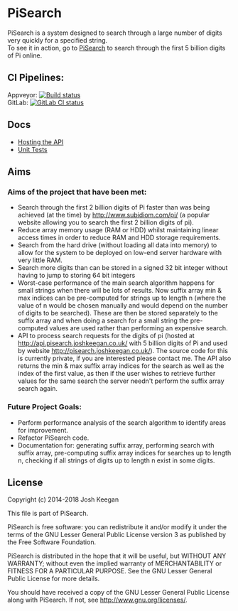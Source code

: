 # PiSearch
PiSearch is a system designed to search through a large number of digits very quickly for a specified string.  
To see it in action, go to [PiSearch](http://pisearch.joshkeegan.co.uk/) to search through the first 5 billion digits of Pi online.

## CI Pipelines:  
Appveyor: [![Build status](https://ci.appveyor.com/api/projects/status/nh3pv5yqt5nn0wby?svg=true)](https://ci.appveyor.com/project/JoshKeegan/pisearch)  
GitLab: [![GitLab CI status](https://gitlab.com/JoshKeegan/PiSearch/badges/master/pipeline.svg)](https://gitlab.com/JoshKeegan/PiSearch/commits/master)

## Docs
- [Hosting the API](StringSearch.Api/hosting.md)
- [Unit Tests](unitTests.md)
  
## Aims
### Aims of the project that have been met:  
- Search through the first 2 billion digits of Pi faster than was being achieved (at the time) by http://www.subidiom.com/pi/ (a popular website allowing you to search the first 2 billion digits of pi).  
- Reduce array memory usage (RAM or HDD) whilst maintaining linear access times in order to reduce RAM and HDD storage requirements.  
- Search from the hard drive (without loading all data into memory) to allow for the system to be deployed on low-end server hardware with very little RAM.  
- Search more digits than can be stored in a signed 32 bit integer without having to jump to storing 64 bit integers  
- Worst-case performance of the main search algorithm happens for small strings when there will be lots of results. Now suffix array min & max indices can be pre-computed for strings up to length n (where the value of n would be chosen manually and would depend on the number of digits to be searched). These are then be stored separately to the suffix array and when doing a search for a small string the pre-computed values are used rather than performing an expensive search.  
- API to process search requests for the digits of pi (hosted at http://api.pisearch.joshkeegan.co.uk/ with 5 billion digits of Pi and used by website http://pisearch.joshkeegan.co.uk/). The source code for this is currently private, if you are interested please contact me. The API also returns the min & max suffix array indices for the search as well as the index of the first value, as then if the user wishes to retrieve further values for the same search the server needn't perform the suffix array search again.  
  
### Future Project Goals:  
- Perform performance analysis of the search algorithm to identify areas for improvement.  
- Refactor PiSearch code.
- Documentation for: generating suffix array, performing search with suffix array, pre-computing suffix array indices for searches up to length n, checking if all strings of digits up to length n exist in some digits.
  
## License
Copyright (c) 2014-2018 Josh Keegan

This file is part of PiSearch.

PiSearch is free software: you can redistribute it and/or modify
it under the terms of the GNU Lesser General Public License version 3 as 
published by the Free Software Foundation.

PiSearch is distributed in the hope that it will be useful,
but WITHOUT ANY WARRANTY; without even the implied warranty of
MERCHANTABILITY or FITNESS FOR A PARTICULAR PURPOSE.  See the
GNU Lesser General Public License for more details.

You should have received a copy of the GNU Lesser General Public License
along with PiSearch.  If not, see <http://www.gnu.org/licenses/>.
